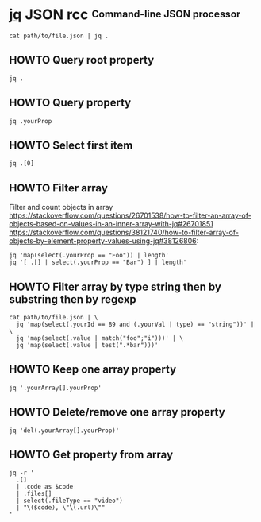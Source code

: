 # [jq][] JSON rcc <sup><sub>Command-line JSON processor</sub></sup>

[jq]: https://github.com/jqlang/jq

    cat path/to/file.json | jq .

## HOWTO Query root property

    jq .

## HOWTO Query property

    jq .yourProp

## HOWTO Select first item

    jq .[0]

## HOWTO Filter array

Filter and count objects in array
<https://stackoverflow.com/questions/26701538/how-to-filter-an-array-of-objects-based-on-values-in-an-inner-array-with-jq#26701851>
<https://stackoverflow.com/questions/38121740/how-to-filter-array-of-objects-by-element-property-values-using-jq#38126806>:

    jq 'map(select(.yourProp == "Foo")) | length'
    jq '[ .[] | select(.yourProp == "Bar") ] | length'

## HOWTO Filter array by type string then by substring then by regexp

    cat path/to/file.json | \
      jq 'map(select(.yourId == 89 and (.yourVal | type) == "string"))' | \
      jq 'map(select(.value | match("foo";"i")))' | \
      jq 'map(select(.value | test(".*bar")))'

## HOWTO Keep one array property

    jq '.yourArray[].yourProp'

## HOWTO Delete/remove one array property

    jq 'del(.yourArray[].yourProp)'

## HOWTO Get property from array

    jq -r '
      .[]
      | .code as $code
      | .files[]
      | select(.fileType == "video")
      | "\($code), \"\(.url)\""
    '
